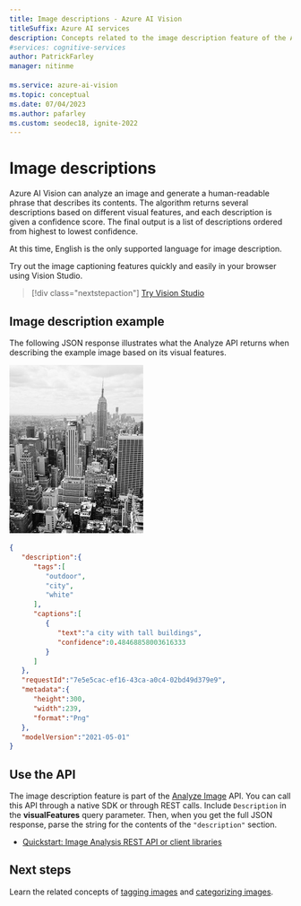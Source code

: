 ```yaml
---
title: Image descriptions - Azure AI Vision
titleSuffix: Azure AI services
description: Concepts related to the image description feature of the Azure AI Vision API.
#services: cognitive-services
author: PatrickFarley
manager: nitinme

ms.service: azure-ai-vision
ms.topic: conceptual
ms.date: 07/04/2023
ms.author: pafarley
ms.custom: seodec18, ignite-2022
---
```


# Image descriptions

Azure AI Vision can analyze an image and generate a human-readable phrase that describes its contents. The algorithm returns several descriptions based on different visual features, and each description is given a confidence score. The final output is a list of descriptions ordered from highest to lowest confidence.

At this time, English is the only supported language for image description.

Try out the image captioning features quickly and easily in your browser using Vision Studio.

> [!div class="nextstepaction"]
> [Try Vision Studio](https://portal.vision.cognitive.azure.com/)

## Image description example

The following JSON response illustrates what the Analyze API returns when describing the example image based on its visual features.

![A black and white picture of buildings in Manhattan](./Images/bw_buildings.png)

```json
{
   "description":{
      "tags":[
         "outdoor",
         "city",
         "white"
      ],
      "captions":[
         {
            "text":"a city with tall buildings",
            "confidence":0.48468858003616333
         }
      ]
   },
   "requestId":"7e5e5cac-ef16-43ca-a0c4-02bd49d379e9",
   "metadata":{
      "height":300,
      "width":239,
      "format":"Png"
   },
   "modelVersion":"2021-05-01"
}
```

## Use the API

The image description feature is part of the [Analyze Image](https://westcentralus.dev.cognitive.microsoft.com/docs/services/computer-vision-v3-2/operations/56f91f2e778daf14a499f21b) API. You can call this API through a native SDK or through REST calls. Include `Description` in the **visualFeatures** query parameter. Then, when you get the full JSON response, parse the string for the contents of the `"description"` section.

* [Quickstart: Image Analysis REST API or client libraries](./quickstarts-sdk/image-analysis-client-library.md?pivots=programming-language-csharp)

## Next steps

Learn the related concepts of [tagging images](concept-tagging-images.md) and [categorizing images](concept-categorizing-images.md).
